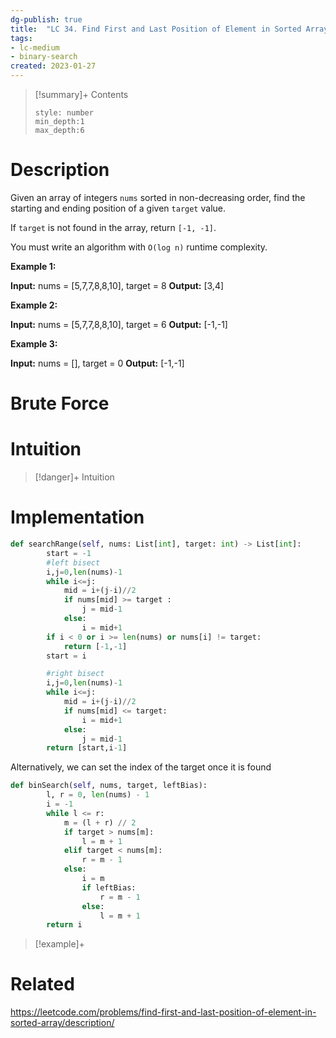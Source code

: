 ```yaml
---
dg-publish: true
title:  "LC 34. Find First and Last Position of Element in Sorted Array"
tags:
- lc-medium
- binary-search
created: 2023-01-27
---
```


>[!summary]+ Contents
>```toc
>style: number
>min_depth:1
>max_depth:6
>```

# Description
Given an array of integers `nums` sorted in non-decreasing order, find the starting and ending position of a given `target` value.

If `target` is not found in the array, return `[-1, -1]`.

You must write an algorithm with `O(log n)` runtime complexity.

**Example 1:**

**Input:** nums = [5,7,7,8,8,10], target = 8
**Output:** [3,4]

**Example 2:**

**Input:** nums = [5,7,7,8,8,10], target = 6
**Output:** [-1,-1]

**Example 3:**

**Input:** nums = [], target = 0
**Output:** [-1,-1]
# Brute Force
# Intuition

>[!danger]+ Intuition

# Implementation
```python
def searchRange(self, nums: List[int], target: int) -> List[int]:
        start = -1
        #left bisect
        i,j=0,len(nums)-1
        while i<=j:
            mid = i+(j-i)//2
            if nums[mid] >= target :
                j = mid-1
            else:
                i = mid+1
        if i < 0 or i >= len(nums) or nums[i] != target:
            return [-1,-1]
        start = i

        #right bisect
        i,j=0,len(nums)-1
        while i<=j:
            mid = i+(j-i)//2
            if nums[mid] <= target:
                i = mid+1
            else:
                j = mid-1
        return [start,i-1]
```

Alternatively, we can set the index of the target once it is found
```python
def binSearch(self, nums, target, leftBias):
        l, r = 0, len(nums) - 1
        i = -1
        while l <= r:
            m = (l + r) // 2
            if target > nums[m]:
                l = m + 1
            elif target < nums[m]:
                r = m - 1
            else:
                i = m
                if leftBias:
                    r = m - 1
                else:
                    l = m + 1
        return i
```

>[!example]+ 


# Related
https://leetcode.com/problems/find-first-and-last-position-of-element-in-sorted-array/description/